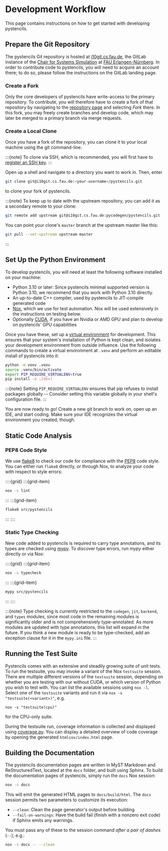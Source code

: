 # Development Workflow

This page contains instructions on how to get started with developing pystencils.

## Prepare the Git Repository

The pystencils Git repository is hosted at [i10git.cs.fau.de](https://i10git.cs.fau.de), the GitLab instance of the
[Chair for Systems Simulation](https://www.cs10.tf.fau.de/) at [FAU Erlangen-Nürnberg](https://fau.de).
In order to contribute code to pystencils, you will need to acquire an account there; to do so,
please follow the instructions on the GitLab landing page.

### Create a Fork

Only the core developers of pystencils have write-access to the primary repository.
To contribute, you will therefore have to create a fork of that repository
by navigating to the [repository page](https://i10git.cs.fau.de/pycodegen/pystencils)
and selecting *Fork* there.
In this fork, you may freely create branches and develop code, which may later be merged to a primary branch
via merge requests.

### Create a Local Clone

Once you have a fork of the repository, you can clone it to your local machine using the git command-line.

:::{note}
To clone via SSH, which is recommended, you will first have to [register an SSH key](https://docs.gitlab.com/ee/user/ssh.html).
:::

Open up a shell and navigate to a directory you want to work in.
Then, enter

```bash
git clone git@i10git.cs.fau.de:<your-username>/pystencils.git
```

to clone your fork of pystencils.

:::{note}
To keep up to date with the upstream repository, you can add it as a secondary remote to your clone:
```bash
git remote add upstream git@i10git.cs.fau.de:pycodegen/pystencils.git
```
You can point your clone's `master` branch at the upstream master like this:
```bash
git pull --set-upstream upstream master
```
:::

## Set Up the Python Environment

To develop pystencils, you will need at least the following software installed on your machine:

- Python 3.10 or later: Since pystencils minimal supported version is Python 3.10, we recommend that you work with Python 3.10 directly.
- An up-to-date C++ compiler, used by pystencils to JIT-compile generated code
- [Nox](https://nox.thea.codes/en/stable/), which we use for test automation.
  Nox will be used extensively in the instructions on testing below.
- Optionally [CUDA](https://developer.nvidia.com/cuda-toolkit),
  if you have an Nvidia or AMD GPU and plan to develop on pystencils' GPU capabilities

Once you have these, set up a [virtual environment](https://docs.python.org/3/library/venv.html) for development.
This ensures that your system's installation of Python is kept clean, and isolates your development environment
from outside influence.
Use the following commands to create a virtual environment at `.venv` and perform an editable install of pystencils into it:

```bash
python -m venv .venv
source .venv/bin/activate
export PIP_REQUIRE_VIRTUALENV=true
pip install -e .[dev]
```

:::{note}
Setting `PIP_REQUIRE_VIRTUALENV` ensures that pip refuses to install packages globally --
Consider setting this variable globally in your shell's configuration file.
:::

You are now ready to go! Create a new git branch to work on, open up an IDE, and start coding.
Make sure your IDE recognizes the virtual environment you created, though.

## Static Code Analysis

### PEP8 Code Style

We use [flake8](https://github.com/PyCQA/flake8/tree/main) to check our code for compliance with the
[PEP8](https://peps.python.org/pep-0008/) code style.
You can either run `flake8` directly, or through Nox, to analyze your code with respect to style errors:

::::{grid}
:::{grid-item}
```bash
nox -s lint
```
:::
:::{grid-item}
```bash
flake8 src/pystencils
```
:::
::::

### Static Type Checking

New code added to pystencils is required to carry type annotations,
and its types are checked using [mypy](https://mypy.readthedocs.io/en/stable/index.html#).
To discover type errors, run *mypy* either directly or via Nox:

::::{grid}
:::{grid-item}
```bash
nox -s typecheck
```
:::
:::{grid-item}
```bash
mypy src/pystencils
```
:::
::::

:::{note}
Type checking is currently restricted to the `codegen`, `jit`, `backend`, and `types` modules,
since most code in the remaining modules is significantly older and is not comprehensively
type-annotated. As more modules are updated with type annotations, this list will expand in the future.
If you think a new module is ready to be type-checked, add an exception clause for it in the `mypy.ini` file.
:::

## Running the Test Suite

Pystencils comes with an extensive and steadily growing suite of unit tests.
To run the testsuite, you may invoke a variant of the Nox `testsuite` session.
There are multiple different versions of the `testsuite` session, depending on whether you are testing with our
without CUDA, or which version of Python you wish to test with.
You can list the available sessions using `nox -l`.
Select one of the `testsuite` variants and run it via `nox -s "testsuite(<variant>)"`, e.g.
```
nox -s "testsuite(cpu)"
```
for the CPU-only suite.

During the testsuite run, coverage information is collected and displayed using [coverage.py](https://coverage.readthedocs.io/en/7.6.10/).
You can display a detailed overview of code coverage by opening the generated `htmlcov/index.html` page.

## Building the Documentation

The pystencils documentation pages are written in MyST Markdown and ReStructuredText,
located at the `docs` folder, and built using Sphinx.
To build the documentation pages of pystencils, simply run the `docs` Nox session:
```bash
nox -s docs
```

This will emit the generated HTML pages to `docs/build/html`.
The `docs` session permits two parameters to customize its execution:
 - `--clean`: Clean the page generator's output before building
 - `--fail-on-warnings`: Have the build fail (finish with a nonzero exit code) if Sphinx emits any warnings.

You must pass any of these to the session command *after a pair of dashes* (`--`); e.g.:
```bash
nox -s docs -- --clean
```
